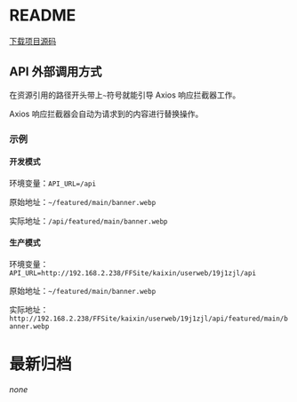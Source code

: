 # README

[下载项目源码](https://gh.api.99988866.xyz/https://github.com/chiyukikana/blog/archive/master.zip)

## API 外部调用方式

在资源引用的路径开头带上`~`符号就能引导 Axios 响应拦截器工作。

Axios 响应拦截器会自动为请求到的内容进行替换操作。

### 示例

#### 开发模式

环境变量：`API_URL=/api`

原始地址：`~/featured/main/banner.webp`

实际地址：`/api/featured/main/banner.webp`

#### 生产模式

环境变量：`API_URL=http://192.168.2.238/FFSite/kaixin/userweb/19j1zjl/api`

原始地址：`~/featured/main/banner.webp`

实际地址：`http://192.168.2.238/FFSite/kaixin/userweb/19j1zjl/api/featured/main/banner.webp`

# 最新归档

_none_
